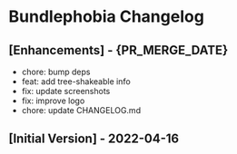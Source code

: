 # Bundlephobia Changelog

## [Enhancements] - {PR_MERGE_DATE}
- chore: bump deps
- feat: add tree-shakeable info
- fix: update screenshots
- fix: improve logo
- chore: update CHANGELOG.md

## [Initial Version] - 2022-04-16
